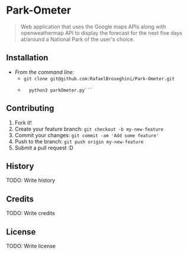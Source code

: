 # Park-Ometer

>Web application that uses the Google maps APIs along with openweathermap API to
display the forecast for the next five days at/around a National Park of the user's choice.

## Installation
* *From the command line:*
  * `git clone git@github.com:RafaelBroseghini/Park-Ometer.git`
  * ```python3
      python3 parkOmeter.py```

## Contributing

1. Fork it!
2. Create your feature branch: `git checkout -b my-new-feature`
3. Commit your changes: `git commit -am 'Add some feature'`
4. Push to the branch: `git push origin my-new-feature`
5. Submit a pull request :D

## History

TODO: Write history

## Credits

TODO: Write credits

## License

TODO: Write license
